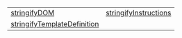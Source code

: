 |                                                                               |                                                                   |
| ----------------------------------------------------------------------------- | ----------------------------------------------------------------- |
| [stringifyDOM](/jit-html/function/stringifydom)                               | [stringifyInstructions](/jit-html/function/stringifyinstructions) |
| [stringifyTemplateDefinition](/jit-html/function/stringifytemplatedefinition) |                                                                   |